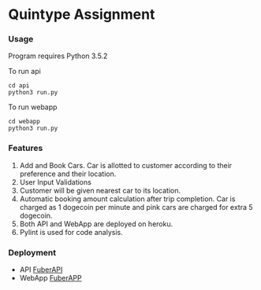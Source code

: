 # Quintype Assignment

### Usage
Program requires Python 3.5.2

To run api
```
cd api
python3 run.py
```
To run webapp
```
cd webapp
python3 run.py
```

### Features
1. Add and Book Cars. Car is allotted to customer according to their preference and their location. 
2. User Input Validations
3. Customer will be given nearest car to its location.
4. Automatic booking amount calculation after trip completion. Car is charged as 1 dogecoin per minute and pink cars are charged for extra 5 dogecoin.
6. Both API and WebApp are deployed on heroku.
7. Pylint is used for code analysis.


### Deployment
- API [FuberAPI](https://fuberapi.herokuapp.com/)
- WebApp [FuberAPP](https://fuberapp.herokuapp.com/)